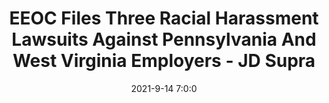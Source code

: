 ---
"title": "EEOC Files Three Racial Harassment Lawsuits Against Pennsylvania And West Virginia Employers - JD Supra"
"date": "2021-9-14 7:0:0"
"feed_name": "GOOGLENEWSDRILLING"
"feed_website": "https://news.google.com/search?q=drilling%2Bincident&hl=en-US&gl=US&ceid=US:en"
"feed_rss": "https://news.google.com/rss/search?q=drilling%2Bincident&hl=en-US&gl=US&ceid=US:en"
"link": "https://www.jdsupra.com/legalnews/eeoc-files-three-racial-harassment-5692066/"
"file": "_posts/2021-1-1-be873291cd1c725c1b84632272aaf13460bd1600.md"
"accident": "0"
"drilling": "0"
"dead": "0"
"injured": "0"
"where": "unknown site"
---